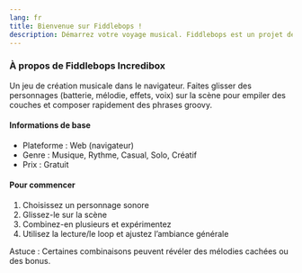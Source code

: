 ```yaml
---
lang: fr
title: Bienvenue sur Fiddlebops !
description: Démarrez votre voyage musical. Fiddlebops est un projet de fans inspiré d’Incredibox. Mixez différents sons pour créer votre musique unique.
---
```


### À propos de Fiddlebops Incredibox

Un jeu de création musicale dans le navigateur. Faites glisser des personnages (batterie, mélodie, effets, voix) sur la scène pour empiler des couches et composer rapidement des phrases groovy.

#### Informations de base

- Plateforme : Web (navigateur)
- Genre : Musique, Rythme, Casual, Solo, Créatif
- Prix : Gratuit

#### Pour commencer

1. Choisissez un personnage sonore
2. Glissez-le sur la scène
3. Combinez-en plusieurs et expérimentez
4. Utilisez la lecture/le loop et ajustez l’ambiance générale

Astuce : Certaines combinaisons peuvent révéler des mélodies cachées ou des bonus.
